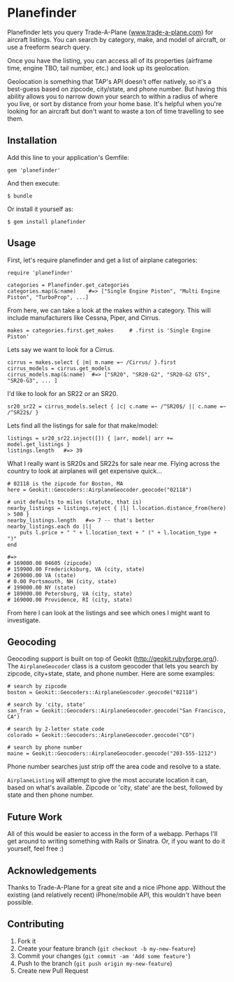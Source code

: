 # Planefinder

Planefinder lets you query Trade-A-Plane (www.trade-a-plane.com) for aircraft listings. You can search by category, make, and model of aircraft, or use a freeform search query.

Once you have the listing, you can access all of its properties (airframe time, engine TBO, tail number, etc.) and look up its geolocation.

Geolocation is something that TAP's API doesn't offer natively, so it's a best-guess based on zipcode, city/state, and phone number. But having this ability allows you to narrow down your search to within a radius of where you live, or sort by distance from your home base. It's helpful when you're looking for an aircraft but don't want to waste a ton of time travelling to see them.

## Installation

Add this line to your application's Gemfile:

    gem 'planefinder'

And then execute:

    $ bundle

Or install it yourself as:

    $ gem install planefinder

## Usage

First, let's require planefinder and get a list of airplane categories:

    require 'planefinder'

    categories = Planefinder.get_categories
    categories.map(&:name)    #=> ["Single Engine Piston", "Multi Engine Piston", "TurboProp", ...]

From here, we can take a look at the makes within a category. This will include manufacturers like Cessna, Piper, and Cirrus.

    makes = categories.first.get_makes     # .first is 'Single Engine Piston'

Lets say we want to look for a Cirrus.

	cirrus = makes.select { |m| m.name =~ /Cirrus/ }.first
	cirrus_models = cirrus.get_models
	cirrus_models.map(&:name)  #=> ["SR20", "SR20-G2", "SR20-G2 GTS", "SR20-G3", ... ]

I'd like to look for an SR22 or an SR20.

	sr20_sr22 = cirrus_models.select { |c| c.name =~ /^SR20$/ || c.name =~ /^SR22$/ }

Lets find all the listings for sale for that make/model:

	listings = sr20_sr22.inject([]) { |arr, model| arr += model.get_listings }
	listings.length   #=> 39

What I really want is SR20s and SR22s for sale near me. Flying across the country to look at airplanes will get expensive quick...

	# 02118 is the zipcode for Boston, MA
	here = Geokit::Geocoders::AirplaneGeocoder.geocode("02118")

	# unit defaults to miles (statute, that is)
	nearby_listings = listings.reject { |l| l.location.distance_from(here) > 500 } 
	nearby_listings.length   #=> 7 -- that's better
	nearby_listings.each do |l| 
		puts l.price + " " + l.location_text + " (" + l.location_type + ")"
	end 

	#=>
	# 169000.00 04605 (zipcode)
	# 159900.00 Fredericksburg, VA (city, state)
	# 269000.00 VA (state)
	# 0.00 Portsmouth, NH (city, state)
	# 199000.00 NY (state)
	# 189000.00 Petersburg, VA (city, state)
	# 169000.00 Providence, RI (city, state)

From here I can look at the listings and see which ones I might want to investigate.

## Geocoding

Geocoding support is built on top of Geokit (http://geokit.rubyforge.org/). The `AirplaneGeocoder` class is a custom geocoder that lets you search by zipcode, city+state, state, and phone number. Here are some examples:

	# search by zipcode
	boston = Geokit::Geocoders::AirplaneGeocoder.geocode("02118")   

	# search by 'city, state'
	san_fran = Geokit::Geocoders::AirplaneGeocoder.geocode("San Francisco, CA")

	# search by 2-letter state code   
	colorado = Geokit::Geocoders::AirplaneGeocoder.geocode("CO")    
	
	# search by phone number
	maine = Geokit::Geocoders::AirplaneGeocoder.geocode("203-555-1212")   

Phone number searches just strip off the area code and resolve to a state.

`AirplaneListing` will attempt to give the most accurate location it can, based on what's available. Zipcode or 'city, state' are the best, followed by state and then phone number.

## Future Work

All of this would be easier to access in the form of a webapp. Perhaps I'll get around to writing something with Rails or Sinatra. Or, if you want to do it yourself, feel free :)

## Acknowledgements

Thanks to Trade-A-Plane for a great site and a nice iPhone app. Without the existing (and relatively recent) iPhone/mobile API, this wouldn't have been possible.

## Contributing

1. Fork it
2. Create your feature branch (`git checkout -b my-new-feature`)
3. Commit your changes (`git commit -am 'Add some feature'`)
4. Push to the branch (`git push origin my-new-feature`)
5. Create new Pull Request
